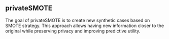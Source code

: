 ## privateSMOTE

The goal of privateSMOTE is to create new synthetic cases based on SMOTE strategy. This approach allows having new information closer to the original while preserving privacy and improving predictive utility.